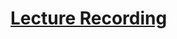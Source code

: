 # [Lecture Recording](https://cnm-edu.zoom.us/rec/share/Kd7rIxekqQqUK6QZyZKotiGs_3rbBSFBtlPJr2TrUPvDLpJrnIrNk3QfORpGPbsL.S6vvpforkY-lYIM7?startTime=1638455194000)